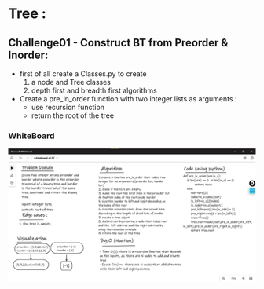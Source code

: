 # Tree :

## Challenge01 - Construct BT from Preorder & Inorder:
- first of all create a Classes.py to create
    1. a node and Tree classes
    2. depth first and breadth first algorithms 
- Create a pre_in_order function with two integer lists as arguments :
    - use recursion function 
    - return the root of the tree 



### WhiteBoard 

<img alt="" src="./tree_cc1.jpg" >


